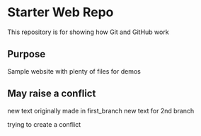 # Starter Web Repo

This repository is for showing how Git and GitHub work

## Purpose

Sample website with plenty of files for demos

## May raise a conflict

new text originally made in first_branch
new text for 2nd branch

trying to create a conflict